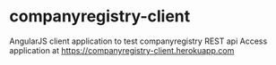 # companyregistry-client
AngularJS client application to test companyregistry REST api
Access application at https://companyregistry-client.herokuapp.com
